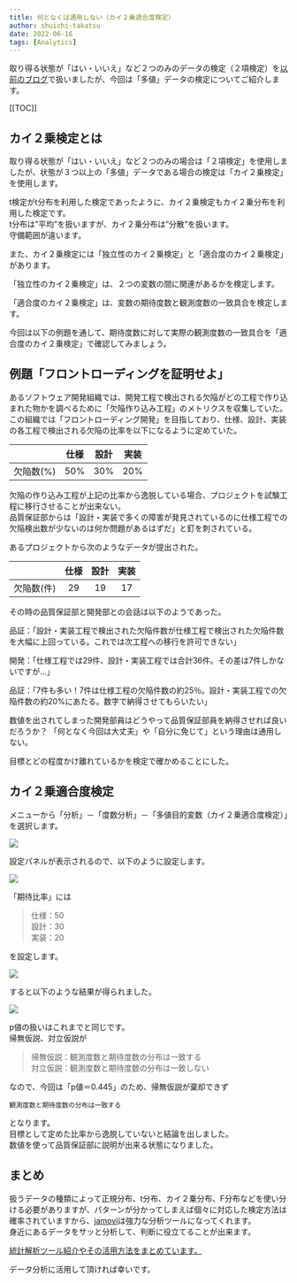```yaml
---
title: 何となくは通用しない（カイ２乗適合度検定）
author: shuichi-takatsu
date: 2022-06-16
tags: [Analytics]
---
```


取り得る状態が「はい・いいえ」など２つのみのデータの検定（２項検定）を[以前のブログ](https://developer.mamezou-tech.com/blogs/2022/06/10/binomial-test/)で扱いましたが、今回は「多値」データの検定についてご紹介します。

[[TOC]]

## カイ２乗検定とは

取り得る状態が「はい・いいえ」など２つのみの場合は「２項検定」を使用しましたが、状態が３つ以上の「多値」データである場合の検定は「カイ２乗検定」を使用します。  

t検定がt分布を利用した検定であったように、カイ２乗検定もカイ２乗分布を利用した検定です。  
t分布は”平均”を扱いますが、カイ２乗分布は”分散”を扱います。  
守備範囲が違います。

また、カイ２乗検定には「独立性のカイ２乗検定」と「適合度のカイ２乗検定」があります。

「独立性のカイ２乗検定」は、２つの変数の間に関連があるかを検定します。

「適合度のカイ２乗検定」は、変数の期待度数と観測度数の一致具合を検定します。

今回は以下の例題を通して、期待度数に対して実際の観測度数の一致具合を「適合度のカイ２乗検定」で確認してみましょう。

## 例題「フロントローディングを証明せよ」

あるソフトウェア開発組織では、開発工程で検出される欠陥がどの工程で作り込まれた物かを調べるために「欠陥作り込み工程」のメトリクスを収集していた。  
この組織では「フロントローディング開発」を目指しており、仕様、設計、実装の各工程で検出される欠陥の比率を以下になるように定めていた。

| |仕様|設計|実装|
|:----:|:----:|:----:|:----:|
|欠陥数(%)|50%|30%|20%|

欠陥の作り込み工程が上記の比率から逸脱している場合、プロジェクトを試験工程に移行させることが出来ない。  
品質保証部からは「設計・実装で多くの障害が発見されているのに仕様工程での欠陥検出数が少ないのは何か問題があるはずだ」と釘を刺されている。

あるプロジェクトから次のようなデータが提出された。

| |仕様|設計|実装|
|:----:|:----:|:----:|:----:|
|欠陥数(件)|29|19|17|

その時の品質保証部と開発部との会話は以下のようであった。

品証：「設計・実装工程で検出された欠陥件数が仕様工程で検出された欠陥件数を大幅に上回っている。これでは次工程への移行を許可できない」

開発：「仕様工程では29件、設計・実装工程では合計36件。その差は7件しかないですが…」

品証：「7件も多い！7件は仕様工程の欠陥件数の約25％。設計・実装工程での欠陥件数の約20%にあたる。数字で納得させてもらいたい」

数値を出されてしまった開発部員はどうやって品質保証部員を納得させれば良いだろうか？
「何となく今回は大丈夫」や「自分に免じて」という理由は通用しない。

目標とどの程度かけ離れているかを検定で確かめることにした。

## カイ２乗適合度検定

メニューから「分析」－「度数分析」－「多値目的変数（カイ２乗適合度検定）」を選択します。

![](https://gyazo.com/203cbb2352915c3a9fd8da920a178654.png)

設定パネルが表示されるので、以下のように設定します。  

![](https://gyazo.com/4526adfae71362a75e59f4a6348402f7.png)

「期待比率」には  
> 仕様：50  
> 設計：30  
> 実装：20  

を設定します。

![](https://gyazo.com/b2a78031f668f4577f69bcee30201aed.png)

すると以下のような結果が得られました。

![](https://gyazo.com/0986feeb3b9c1cd12ad514bb7a4c2b78.png)

p値の扱いはこれまでと同じです。  
帰無仮説、対立仮説が
> 帰無仮説：観測度数と期待度数の分布は一致する  
> 対立仮説：観測度数と期待度数の分布は一致しない  

なので、今回は「p値＝0.445」のため、帰無仮説が棄却できず

`観測度数と期待度数の分布は一致する`

となります。  
目標として定めた比率から逸脱していないと結論を出しました。  
数値を使って品質保証部に説明が出来る状態になりました。

## まとめ

扱うデータの種類によって正規分布、t分布、カイ２乗分布、F分布などを使い分ける必要がありますが、パターンが分かってしまえば個々に対応した検定方法は確率されていますから、[jamovi](https://www.jamovi.org/)は強力な分析ツールになってくれます。  
身近にあるデータをサッと分析して、判断に役立てることが出来ます。

[統計解析ツール紹介やその活用方法をまとめています。](https://developer.mamezou-tech.com/analytics/)

データ分析に活用して頂ければ幸いです。
